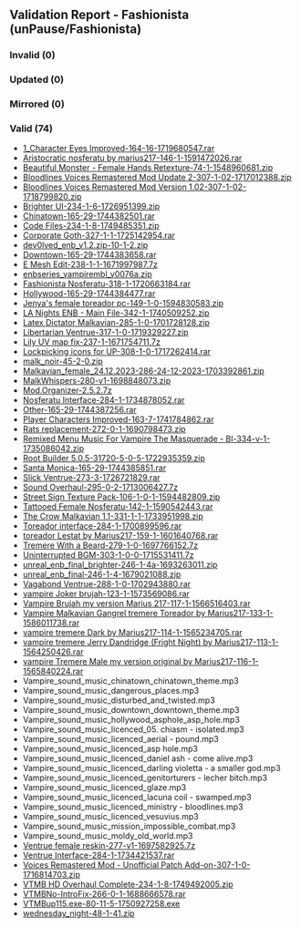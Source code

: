 ## Validation Report - Fashionista (unPause/Fashionista)


### Invalid (0)
### Updated (0)
### Mirrored (0)
### Valid (74)
*  [1_Character Eyes Improved-164-16-1719680547.rar](https://www.nexusmods.com/vampirebloodlines/mods/164/?tab=files&file_id=1015)
*  [Aristocratic nosferatu by marius217-146-1-1591472026.rar](https://www.nexusmods.com/vampirebloodlines/mods/146/?tab=files&file_id=402)
*  [Beautiful Monster - Female Hands Retexture-74-1-1548960681.zip](https://www.nexusmods.com/vampirebloodlines/mods/74/?tab=files&file_id=169)
*  [Bloodlines Voices Remastered Mod Update 2-307-1-02-1717012388.zip](https://www.nexusmods.com/vampirebloodlines/mods/307/?tab=files&file_id=997)
*  [Bloodlines Voices Remastered Mod Version 1.02-307-1-02-1718799820.zip](https://www.nexusmods.com/vampirebloodlines/mods/307/?tab=files&file_id=1010)
*  [Brighter UI-234-1-6-1726951399.zip](https://www.nexusmods.com/vampirebloodlines/mods/234/?tab=files&file_id=1075)
*  [Chinatown-165-29-1744382501.rar](https://www.nexusmods.com/vampirebloodlines/mods/165/?tab=files&file_id=1204)
*  [Code Files-234-1-8-1749485351.zip](https://www.nexusmods.com/vampirebloodlines/mods/234/?tab=files&file_id=1236)
*  [Corporate Goth-327-1-1-1725142954.rar](https://www.nexusmods.com/vampirebloodlines/mods/327/?tab=files&file_id=1068)
*  [dev0lved_enb_v1.2.zip-10-1-2.zip](https://www.nexusmods.com/vampirebloodlines/mods/10/?tab=files&file_id=9)
*  [Downtown-165-29-1744383658.rar](https://www.nexusmods.com/vampirebloodlines/mods/165/?tab=files&file_id=1205)
*  [E Mesh Edit-238-1-1-1671997987.7z](https://www.nexusmods.com/vampirebloodlines/mods/238/?tab=files&file_id=691)
*  [enbseries_vampirembl_v0076a.zip](https://authored-files.wabbajack.org/enbseries_vampirembl_v0076a.zip_0e0d18dd-0721-4f47-969f-8683b40bd777)
*  [Fashionista Nosferatu-318-1-1720663184.rar](https://www.nexusmods.com/vampirebloodlines/mods/318/?tab=files&file_id=1029)
*  [Hollywood-165-29-1744384477.rar](https://www.nexusmods.com/vampirebloodlines/mods/165/?tab=files&file_id=1206)
*  [Jenya's female toreador pc-149-1-0-1594830583.zip](https://www.nexusmods.com/vampirebloodlines/mods/149/?tab=files&file_id=412)
*  [LA Nights ENB - Main File-342-1-1740509252.zip](https://www.nexusmods.com/vampirebloodlines/mods/342/?tab=files&file_id=1185)
*  [Latex Dictator Malkavian-285-1-0-1701728128.zip](https://www.nexusmods.com/vampirebloodlines/mods/285/?tab=files&file_id=910)
*  [Libertarian Ventrue-317-1-0-1719329227.zip](https://www.nexusmods.com/vampirebloodlines/mods/317/?tab=files&file_id=1013)
*  [Lily UV map fix-237-1-1671754711.7z](https://www.nexusmods.com/vampirebloodlines/mods/237/?tab=files&file_id=688)
*  [Lockpicking icons for UP-308-1-0-1717262414.rar](https://www.nexusmods.com/vampirebloodlines/mods/308/?tab=files&file_id=998)
*  [malk_noir-45-2-0.zip](https://www.nexusmods.com/vampirebloodlines/mods/45/?tab=files&file_id=115)
*  [Malkavian_female_24.12.2023-286-24-12-2023-1703392861.zip](https://www.nexusmods.com/vampirebloodlines/mods/286/?tab=files&file_id=929)
*  [MalkWhispers-280-v1-1698848073.zip](https://www.nexusmods.com/vampirebloodlines/mods/280/?tab=files&file_id=895)
*  [Mod.Organizer-2.5.2.7z](https://github.com/ModOrganizer2/modorganizer/releases/download/v2.5.2/Mod.Organizer-2.5.2.7z)
*  [Nosferatu Interface-284-1-1734878052.rar](https://www.nexusmods.com/vampirebloodlines/mods/284/?tab=files&file_id=1136)
*  [Other-165-29-1744387256.rar](https://www.nexusmods.com/vampirebloodlines/mods/165/?tab=files&file_id=1208)
*  [Player Characters Improved-163-7-1741784862.rar](https://www.nexusmods.com/vampirebloodlines/mods/163/?tab=files&file_id=1194)
*  [Rats replacement-272-0-1-1690798473.zip](https://www.nexusmods.com/vampirebloodlines/mods/272/?tab=files&file_id=843)
*  [Remixed Menu Music For Vampire The Masquerade - Bl-334-v-1-1735086042.zip](https://www.nexusmods.com/vampirebloodlines/mods/334/?tab=files&file_id=1137)
*  [Root Builder 5.0.5-31720-5-0-5-1722935359.zip](https://www.nexusmods.com/skyrimspecialedition/mods/31720/?tab=files&file_id=528774)
*  [Santa Monica-165-29-1744385851.rar](https://www.nexusmods.com/vampirebloodlines/mods/165/?tab=files&file_id=1207)
*  [Slick Ventrue-273-3-1726721829.rar](https://www.nexusmods.com/vampirebloodlines/mods/273/?tab=files&file_id=1072)
*  [Sound Overhaul-295-0-2-1713006427.7z](https://www.nexusmods.com/vampirebloodlines/mods/295/?tab=files&file_id=963)
*  [Street Sign Texture Pack-106-1-0-1-1594482809.zip](https://www.nexusmods.com/vampirebloodlines/mods/106/?tab=files&file_id=410)
*  [Tattooed Female Nosferatu-142-1-1590542443.rar](https://www.nexusmods.com/vampirebloodlines/mods/142/?tab=files&file_id=394)
*  [The Crow Malkavian 1.1-331-1-1-1733951998.zip](https://www.nexusmods.com/vampirebloodlines/mods/331/?tab=files&file_id=1129)
*  [Toreador interface-284-1-1700899596.rar](https://www.nexusmods.com/vampirebloodlines/mods/284/?tab=files&file_id=905)
*  [toreador Lestat by Marius217-159-1-1601640768.rar](https://www.nexusmods.com/vampirebloodlines/mods/159/?tab=files&file_id=457)
*  [Tremere With a Beard-279-1-0-1697766152.7z](https://www.nexusmods.com/vampirebloodlines/mods/279/?tab=files&file_id=893)
*  [Uninterrupted BGM-303-1-0-0-1715531411.7z](https://www.nexusmods.com/vampirebloodlines/mods/303/?tab=files&file_id=988)
*  [unreal_enb_final_brighter-246-1-4a-1693263011.zip](https://www.nexusmods.com/vampirebloodlines/mods/246/?tab=files&file_id=872)
*  [unreal_enb_final-246-1-4-1679021088.zip](https://www.nexusmods.com/vampirebloodlines/mods/246/?tab=files&file_id=757)
*  [Vagabond Ventrue-288-1-0-1702943880.rar](https://www.nexusmods.com/vampirebloodlines/mods/288/?tab=files&file_id=917)
*  [vampire   Joker  brujah-123-1-1573569086.rar](https://www.nexusmods.com/vampirebloodlines/mods/123/?tab=files&file_id=295)
*  [Vampire Brujah   my version  Marius 217-117-1-1566516403.rar](https://www.nexusmods.com/vampirebloodlines/mods/117/?tab=files&file_id=276)
*  [Vampire Malkavian  Gangrel  tremere  Toreador    by Marius217-133-1-1586011738.rar](https://www.nexusmods.com/vampirebloodlines/mods/133/?tab=files&file_id=361)
*  [vampire tremere Dark by Marius217-114-1-1565234705.rar](https://www.nexusmods.com/vampirebloodlines/mods/114/?tab=files&file_id=269)
*  [vampire tremere Jerry Dandridge (Fright Night) by Marius217-113-1-1564250426.rar](https://www.nexusmods.com/vampirebloodlines/mods/113/?tab=files&file_id=267)
*  [vampire Tremere Male my version original by Marius217-116-1-1565840224.rar](https://www.nexusmods.com/vampirebloodlines/mods/116/?tab=files&file_id=274)
*  Vampire_sound_music_chinatown_chinatown_theme.mp3
*  Vampire_sound_music_dangerous_places.mp3
*  Vampire_sound_music_disturbed_and_twisted.mp3
*  Vampire_sound_music_downtown_downtown_theme.mp3
*  Vampire_sound_music_hollywood_asphole_asp_hole.mp3
*  Vampire_sound_music_licenced_05. chiasm - isolated.mp3
*  Vampire_sound_music_licenced_aerial - pound.mp3
*  Vampire_sound_music_licenced_asp hole.mp3
*  Vampire_sound_music_licenced_daniel ash - come alive.mp3
*  Vampire_sound_music_licenced_darling violetta - a smaller god.mp3
*  Vampire_sound_music_licenced_genitorturers - lecher bitch.mp3
*  Vampire_sound_music_licenced_glaze.mp3
*  Vampire_sound_music_licenced_lacuna coil - swamped.mp3
*  Vampire_sound_music_licenced_ministry - bloodlines.mp3
*  Vampire_sound_music_licenced_vesuvius.mp3
*  Vampire_sound_music_mission_impossible_combat.mp3
*  Vampire_sound_music_moldy_old_world.mp3
*  [Ventrue female reskin-277-v1-1697582925.7z](https://www.nexusmods.com/vampirebloodlines/mods/277/?tab=files&file_id=891)
*  [Ventrue Interface-284-1-1734421537.rar](https://www.nexusmods.com/vampirebloodlines/mods/284/?tab=files&file_id=1133)
*  [Voices Remastered Mod - Unofficial Patch Add-on-307-1-0-1716814703.zip](https://www.nexusmods.com/vampirebloodlines/mods/307/?tab=files&file_id=993)
*  [VTMB HD Overhaul Complete-234-1-8-1749492005.zip](https://www.nexusmods.com/vampirebloodlines/mods/234/?tab=files&file_id=1240)
*  [VTMBNo-IntroFix-266-0-1-1688666578.rar](https://www.nexusmods.com/vampirebloodlines/mods/266/?tab=files&file_id=819)
*  [VTMBup115.exe-80-11-5-1750927258.exe](https://www.nexusmods.com/vampirebloodlines/mods/80/?tab=files&file_id=1250)
*  [wednesday_night-48-1-41.zip](https://www.nexusmods.com/vampirebloodlines/mods/48/?tab=files&file_id=125)
